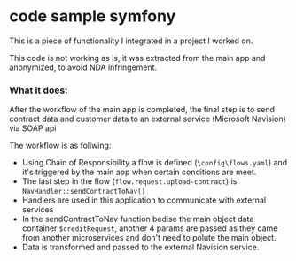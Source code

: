 # code sample symfony

This is a piece of functionality I integrated in a project I worked on.

This code is not working as is, it was extracted from the main app and anonymized, to avoid NDA infringement.

### What it does:

After the workflow of the main app is completed, the final step is to send contract data and customer data to an external service (Microsoft Navision) via SOAP api


The workflow is as follwing:
* Using Chain of Responsibility a flow is defined (`\config\flows.yaml`) and it's triggered by the main app
when certain conditions are meet.
* The last step in the flow (`flow.request.upload-contract`) is `NavHandler::sendContractToNav()`
* Handlers are used in this application to communicate with external services
* In the sendContractToNav function bedise the main object data container `$creditRequest`, 
another 4 params are passed as they came from another microservices and don't need to polute the main object.
* Data is transformed and passed to the external Navision service.

